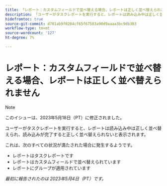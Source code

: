 ```yaml
---
title: 「レポート：カスタムフィールドで並べ替える場合、レポートは正しく並べ替えられません
description: 「ユーザーがタスクレポートを実行すると、レポートは読み込み中は正しく並べ替えられて表示されますが、読み込みが完了すると、レポートは正しく並べ替えられていないことがわかります。
hidefromtoc: true
source-git-commit: d781ab9f0204cf65f67583a90d9aaaa3bc9db303
workflow-type: tm+mt
source-wordcount: '127'
ht-degree: 7%

---
```



# レポート：カスタムフィールドで並べ替える場合、レポートは正しく並べ替えられません

>[!NOTE]
>
>このイシューは、2023年5月18日（PT）に修正されました。

ユーザーがタスクレポートを実行すると、レポートは読み込み中は正しく並べ替えられ、読み込みが完了すると正しく並べ替えられないと表示されます。

これは、次のすべての状況が満たされた場合に発生するようです。

* レポートはタスクレポートです
* レポートはカスタムフィールドで並べ替えられています
* レポートにグループが適用されています

_最初に報告されたのは 2023年5月4日（PT）です。_


